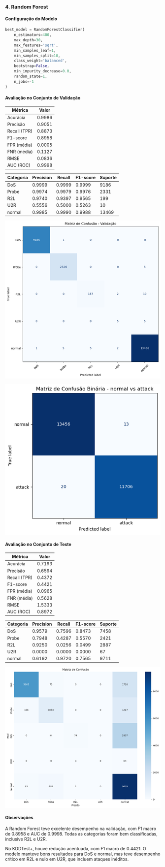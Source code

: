 ### 4. Random Forest

#### Configuração do Modelo

```python
best_model = RandomForestClassifier(
    n_estimators=400,
    max_depth=30,
    max_features='sqrt',
    min_samples_leaf=1,
    min_samples_split=10,
    class_weight='balanced',
    bootstrap=False,
    min_impurity_decrease=0.0,
    random_state=1,
    n_jobs=-1
)
```

#### Avaliação no Conjunto de Validação

| Métrica       | Valor   |
|---------------|---------|
| Acurácia      | 0.9986  |
| Precisão      | 0.9051  |
| Recall (TPR)  | 0.8873  |
| F1-score      | 0.8958  |
| FPR (média)   | 0.0005  |
| FNR (média)   | 0.1127  |
| RMSE          | 0.0836  |
| AUC (ROC)     | 0.9998  |

| Categoria | Precision | Recall | F1-score | Suporte |
|-----------|-----------|--------|----------|---------|
| DoS       | 0.9999    | 0.9999 | 0.9999   | 9186    |
| Probe     | 0.9974    | 0.9979 | 0.9976   | 2331    |
| R2L       | 0.9740    | 0.9397 | 0.9565   | 199     |
| U2R       | 0.5556    | 0.5000 | 0.5263   | 10      |
| normal    | 0.9985    | 0.9990 | 0.9988   | 13469   |

![](/report/img/rf/1.png)

![](/report/img/rf/2.png)

#### Avaliação no Conjunto de Teste

| Métrica       | Valor   |
|---------------|---------|
| Acurácia      | 0.7193  |
| Precisão      | 0.6594  |
| Recall (TPR)  | 0.4372  |
| F1-score      | 0.4421  |
| FPR (média)   | 0.0965  |
| FNR (média)   | 0.5628  |
| RMSE          | 1.5333  |
| AUC (ROC)     | 0.8972  |

| Categoria | Precision | Recall | F1-score | Suporte |
|-----------|-----------|--------|----------|---------|
| DoS       | 0.9579    | 0.7596 | 0.8473   | 7458    |
| Probe     | 0.7948    | 0.4287 | 0.5570   | 2421    |
| R2L       | 0.9250    | 0.0256 | 0.0499   | 2887    |
| U2R       | 0.0000    | 0.0000 | 0.0000   | 67      |
| normal    | 0.6192    | 0.9720 | 0.7565   | 9711    |

![](/report/img/rf/3.png)

#### Observações

A Random Forest teve excelente desempenho na validação, com F1 macro de 0.8958 e AUC de 0.9998. Todas as categorias foram bem classificadas, inclusive R2L e U2R.

No KDDTest+, houve redução acentuada, com F1 macro de 0.4421. O modelo manteve bons resultados para DoS e normal, mas teve desempenho crítico em R2L e nulo em U2R, que incluem ataques inéditos.